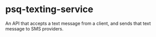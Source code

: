# psq-texting-service
An API that accepts a text message from a client, and sends that text message to SMS providers.

